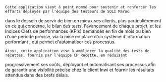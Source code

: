    Cette application vient à point nommé pour soutenir et renforcer les efforts déployés par l'équipe des testeurs de SQLI Maroc 
dans le dessein de servir de bien en mieux ses clients, plus particulièrement en ce qui  concerne, le bilan des tests, l'avancement
de chaque projet, et les Indices Clefs de performances (KPIs) demandés en fin de mois ou bien d'une période précise, via la mise en
place d'un système d'information performant , qui permet d'automatiser ces processus.

    Ainsi, cette application vise à améliorer la qualité des tests de recettes, fournis par l'équipe CP Recette, en réduisant
progressivement ses coûts, déployant et automatisant ses processus afin de garantir une visibilité précise chez le client Inwi 
et fournir les résultats attendus dans des brefs délais.
